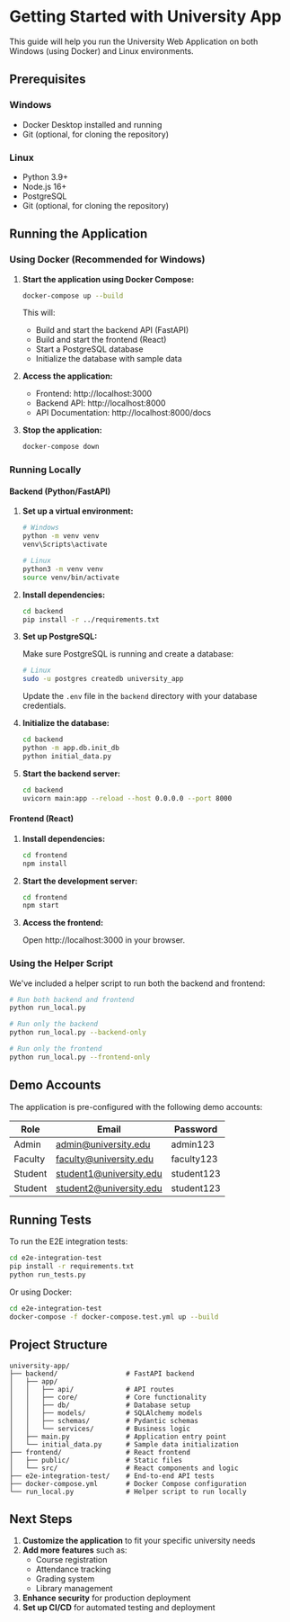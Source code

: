# Getting Started with University App

This guide will help you run the University Web Application on both Windows (using Docker) and Linux environments.

## Prerequisites

### Windows
- Docker Desktop installed and running
- Git (optional, for cloning the repository)

### Linux
- Python 3.9+
- Node.js 16+
- PostgreSQL
- Git (optional, for cloning the repository)

## Running the Application

### Using Docker (Recommended for Windows)

1. **Start the application using Docker Compose:**

   ```bash
   docker-compose up --build
   ```

   This will:
   - Build and start the backend API (FastAPI)
   - Build and start the frontend (React)
   - Start a PostgreSQL database
   - Initialize the database with sample data

2. **Access the application:**
   - Frontend: http://localhost:3000
   - Backend API: http://localhost:8000
   - API Documentation: http://localhost:8000/docs

3. **Stop the application:**

   ```bash
   docker-compose down
   ```

### Running Locally

#### Backend (Python/FastAPI)

1. **Set up a virtual environment:**

   ```bash
   # Windows
   python -m venv venv
   venv\Scripts\activate

   # Linux
   python3 -m venv venv
   source venv/bin/activate
   ```

2. **Install dependencies:**

   ```bash
   cd backend
   pip install -r ../requirements.txt
   ```

3. **Set up PostgreSQL:**
   
   Make sure PostgreSQL is running and create a database:
   
   ```bash
   # Linux
   sudo -u postgres createdb university_app
   ```

   Update the `.env` file in the `backend` directory with your database credentials.

4. **Initialize the database:**

   ```bash
   cd backend
   python -m app.db.init_db
   python initial_data.py
   ```

5. **Start the backend server:**

   ```bash
   cd backend
   uvicorn main:app --reload --host 0.0.0.0 --port 8000
   ```

#### Frontend (React)

1. **Install dependencies:**

   ```bash
   cd frontend
   npm install
   ```

2. **Start the development server:**

   ```bash
   cd frontend
   npm start
   ```

3. **Access the frontend:**
   
   Open http://localhost:3000 in your browser.

### Using the Helper Script

We've included a helper script to run both the backend and frontend:

```bash
# Run both backend and frontend
python run_local.py

# Run only the backend
python run_local.py --backend-only

# Run only the frontend
python run_local.py --frontend-only
```

## Demo Accounts

The application is pre-configured with the following demo accounts:

| Role     | Email                   | Password   |
|----------|-------------------------|------------|
| Admin    | admin@university.edu    | admin123   |
| Faculty  | faculty@university.edu  | faculty123 |
| Student  | student1@university.edu | student123 |
| Student  | student2@university.edu | student123 |

## Running Tests

To run the E2E integration tests:

```bash
cd e2e-integration-test
pip install -r requirements.txt
python run_tests.py
```

Or using Docker:

```bash
cd e2e-integration-test
docker-compose -f docker-compose.test.yml up --build
```

## Project Structure

```
university-app/
├── backend/                 # FastAPI backend
│   ├── app/
│   │   ├── api/             # API routes
│   │   ├── core/            # Core functionality
│   │   ├── db/              # Database setup
│   │   ├── models/          # SQLAlchemy models
│   │   ├── schemas/         # Pydantic schemas
│   │   └── services/        # Business logic
│   ├── main.py              # Application entry point
│   └── initial_data.py      # Sample data initialization
├── frontend/                # React frontend
│   ├── public/              # Static files
│   └── src/                 # React components and logic
├── e2e-integration-test/    # End-to-end API tests
├── docker-compose.yml       # Docker Compose configuration
└── run_local.py             # Helper script to run locally
```

## Next Steps

1. **Customize the application** to fit your specific university needs
2. **Add more features** such as:
   - Course registration
   - Attendance tracking
   - Grading system
   - Library management
3. **Enhance security** for production deployment
4. **Set up CI/CD** for automated testing and deployment
